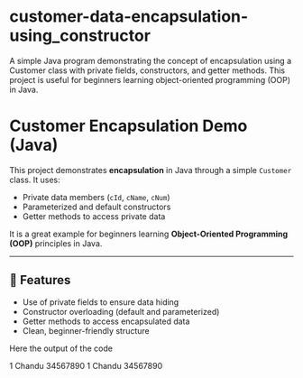 # customer-data-encapsulation-using_constructor
A simple Java program demonstrating the concept of encapsulation using a Customer class with private fields, constructors, and getter methods. This project is useful for beginners learning object-oriented programming (OOP) in Java.

# Customer Encapsulation Demo (Java)

This project demonstrates **encapsulation** in Java through a simple `Customer` class. It uses:

- Private data members (`cId`, `cName`, `cNum`)
- Parameterized and default constructors
- Getter methods to access private data

It is a great example for beginners learning **Object-Oriented Programming (OOP)** principles in Java.

---

## 🧾 Features

- Use of private fields to ensure data hiding
- Constructor overloading (default and parameterized)
- Getter methods to access encapsulated data
- Clean, beginner-friendly structure



Here the output of the code

1
Chandu
34567890
1
Chandu
34567890
